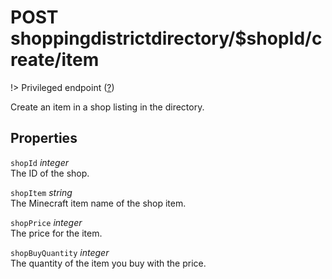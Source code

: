 # <span class="badge badge-light">POST</span> <span class="badge badge-light">shoppingdistrictdirectory/$shopId/create/item</span>

!> Privileged endpoint ([?](privileged.md))

Create an item in a shop listing in the directory.

## Properties

`shopId` *integer*  
The ID of the shop.

`shopItem` *string*  
The Minecraft item name of the shop item.

`shopPrice` *integer*  
The price for the item.

`shopBuyQuantity` *integer*  
The quantity of the item you buy with the price.



